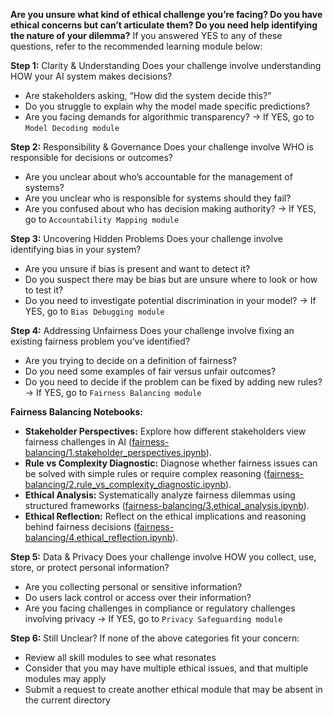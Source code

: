 **Are you unsure what kind of ethical challenge you’re facing? Do you have ethical concerns but can’t articulate them? Do you need help identifying the nature of your dilemma?** If you answered YES to any of these questions, refer to the recommended learning module below:

**Step 1:** Clarity & Understanding
Does your challenge involve understanding HOW your AI system makes decisions?
-	Are stakeholders asking, “How did the system decide this?”
-	Do you struggle to explain why the model made specific predictions?
-	Are you facing demands for algorithmic transparency?
→ If YES, go to `Model Decoding module`

**Step 2:** Responsibility & Governance
Does your challenge involve WHO is responsible for decisions or outcomes?
-	Are you unclear about who’s accountable for the management of systems?
-	Are you unclear who is responsible for systems should they fail?
-	Are you confused about who has decision making authority?
→ If YES, go to `Accountability Mapping module`

**Step 3:** Uncovering Hidden Problems
Does your challenge involve identifying bias in your system?
-	Are you unsure if bias is present and want to detect it?
-	Do you suspect there may be bias but are unsure where to look or how to test it?
-	Do you need to investigate potential discrimination in your model?
→ If YES, go to `Bias Debugging module`

**Step 4:** Addressing Unfairness
Does your challenge involve fixing an existing fairness problem you’ve identified?
-	Are you trying to decide on a definition of fairness?
-	Do you need some examples of fair versus unfair outcomes?
-	Do you need to decide if the problem can be fixed by adding new rules? 
→ If YES, go to `Fairness Balancing module`

**Fairness Balancing Notebooks:**
- **Stakeholder Perspectives:** Explore how different stakeholders view fairness challenges in AI ([fairness-balancing/1.stakeholder_perspectives.ipynb](fairness-balancing/1.stakeholder_perspectives.ipynb)).
- **Rule vs Complexity Diagnostic:** Diagnose whether fairness issues can be solved with simple rules or require complex reasoning ([fairness-balancing/2.rule_vs_complexity_diagnostic.ipynb](fairness-balancing/2.rule_vs_complexity_diagnostic.ipynb)).
- **Ethical Analysis:** Systematically analyze fairness dilemmas using structured frameworks ([fairness-balancing/3.ethical_analysis.ipynb](fairness-balancing/3.ethical_analysis.ipynb)).
- **Ethical Reflection:** Reflect on the ethical implications and reasoning behind fairness decisions ([fairness-balancing/4.ethical_reflection.ipynb](fairness-balancing/4.ethical_reflection.ipynb)).

**Step 5:** Data & Privacy
Does your challenge involve HOW you collect, use, store, or protect personal information?
-	Are you collecting personal or sensitive information?
-	Do users lack control or access over their information?
-	Are you facing challenges in compliance or regulatory challenges involving privacy
→ If YES, go to `Privacy Safeguarding module`

**Step 6:** Still Unclear?
If none of the above categories fit your concern:
-	Review all skill modules to see what resonates
-	Consider that you may have multiple ethical issues, and that multiple modules may apply
-	Submit a request to create another ethical module that may be absent in the current directory
